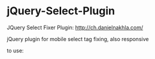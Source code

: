 jQuery-Select-Plugin
====================

JQuery Select Fixer Plugin: http://ch.danielnakhla.com/

jQuery plugin for mobile select tag fixing, also responsive

to use:
        <script>
            $(document).ready(function() {
                $('.select-fix').selectFixer();
                // use with ajax info
                $('.select-fix-json').selectFixer({
                    populateWithJSON : {
                        url : 'http://query.yahooapis.com/v1/public/yql?q=select%20name%20from%20geo.continents&format=json&callback=',
                        drilldown : 'query.results.place',
                        arrayelementSelected : 0,
                        htmltext : 'name',
                        valuetext : 'name'
                    }
                });
            });
        </script>
        
        
